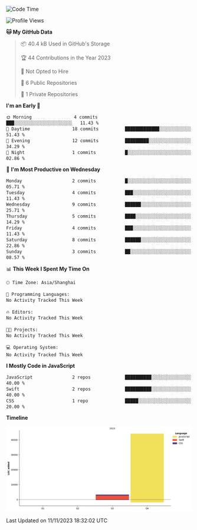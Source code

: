 <!--
**PascalDai/PascalDai** is a ✨ _special_ ✨ repository because its `README.md` (this file) appears on your GitHub profile.

Here are some ideas to get you started:

- 🔭 I’m currently working on ...
- 🌱 I’m currently learning ...
- 👯 I’m looking to collaborate on ...
- 🤔 I’m looking for help with ...
- 💬 Ask me about ...
- 📫 How to reach me: ...
- 😄 Pronouns: ...
- ⚡ Fun fact: ...
-->

<!--START_SECTION:waka-->
![Code Time](http://img.shields.io/badge/Code%20Time-9%20hrs%2054%20mins-blue)

![Profile Views](http://img.shields.io/badge/Profile%20Views-0-blue)

**🐱 My GitHub Data** 

> 📦 40.4 kB Used in GitHub's Storage 
 > 
> 🏆 44 Contributions in the Year 2023
 > 
> 🚫 Not Opted to Hire
 > 
> 📜 6 Public Repositories 
 > 
> 🔑 1 Private Repositories 
 > 
**I'm an Early 🐤** 

```text
🌞 Morning                4 commits           ███░░░░░░░░░░░░░░░░░░░░░░   11.43 % 
🌆 Daytime                18 commits          █████████████░░░░░░░░░░░░   51.43 % 
🌃 Evening                12 commits          █████████░░░░░░░░░░░░░░░░   34.29 % 
🌙 Night                  1 commits           █░░░░░░░░░░░░░░░░░░░░░░░░   02.86 % 
```
📅 **I'm Most Productive on Wednesday** 

```text
Monday                   2 commits           █░░░░░░░░░░░░░░░░░░░░░░░░   05.71 % 
Tuesday                  4 commits           ███░░░░░░░░░░░░░░░░░░░░░░   11.43 % 
Wednesday                9 commits           ██████░░░░░░░░░░░░░░░░░░░   25.71 % 
Thursday                 5 commits           ████░░░░░░░░░░░░░░░░░░░░░   14.29 % 
Friday                   4 commits           ███░░░░░░░░░░░░░░░░░░░░░░   11.43 % 
Saturday                 8 commits           ██████░░░░░░░░░░░░░░░░░░░   22.86 % 
Sunday                   3 commits           ██░░░░░░░░░░░░░░░░░░░░░░░   08.57 % 
```


📊 **This Week I Spent My Time On** 

```text
🕑︎ Time Zone: Asia/Shanghai

💬 Programming Languages: 
No Activity Tracked This Week

🔥 Editors: 
No Activity Tracked This Week

🐱‍💻 Projects: 
No Activity Tracked This Week

💻 Operating System: 
No Activity Tracked This Week
```

**I Mostly Code in JavaScript** 

```text
JavaScript               2 repos             ██████████░░░░░░░░░░░░░░░   40.00 % 
Swift                    2 repos             ██████████░░░░░░░░░░░░░░░   40.00 % 
CSS                      1 repo              █████░░░░░░░░░░░░░░░░░░░░   20.00 % 
```



**Timeline**

![Lines of Code chart](https://raw.githubusercontent.com/PascalDai/PascalDai/main/assets/bar_graph.png)


 Last Updated on 11/11/2023 18:32:02 UTC
<!--END_SECTION:waka-->
